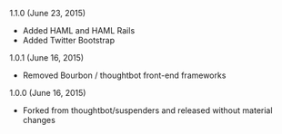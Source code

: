 1.1.0 (June 23, 2015)
* Added HAML and HAML Rails
* Added Twitter Bootstrap

1.0.1 (June 16, 2015)
* Removed Bourbon / thoughtbot front-end frameworks

1.0.0 (June 16, 2015)
* Forked from thoughtbot/suspenders and released without material changes
